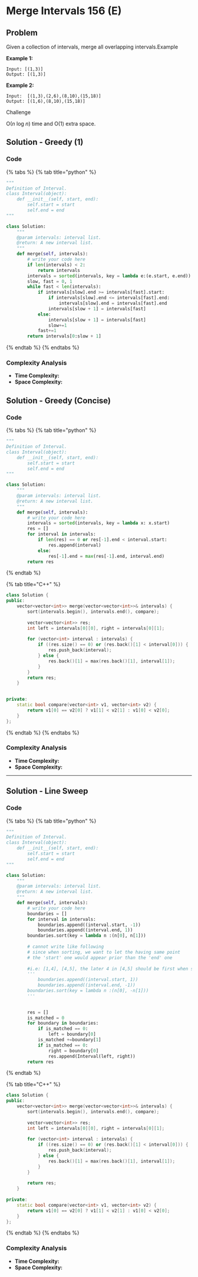 # Merge Intervals 156 (E)

## Problem

Given a collection of intervals, merge all overlapping intervals.Example

**Example 1:**

```
Input: [(1,3)]
Output: [(1,3)]
```

**Example 2:**

```
Input:  [(1,3),(2,6),(8,10),(15,18)]
Output: [(1,6),(8,10),(15,18)]
```

Challenge

O(_n_ log _n_) time and O(1) extra space.

## Solution - Greedy (1)

### Code

{% tabs %}
{% tab title="python" %}
```python
"""
Definition of Interval.
class Interval(object):
    def __init__(self, start, end):
        self.start = start
        self.end = end
"""

class Solution:
    """
    @param intervals: interval list.
    @return: A new interval list.
    """
    def merge(self, intervals):
        # write your code here
        if len(intervals) < 2:
            return intervals
        intervals = sorted(intervals, key = lambda e:(e.start, e.end))
        slow, fast = 0, 1
        while fast < len(intervals):
            if intervals[slow].end >= intervals[fast].start:
                if intervals[slow].end <= intervals[fast].end:
                    intervals[slow].end = intervals[fast].end
                intervals[slow + 1] = intervals[fast]
            else:
                intervals[slow + 1] = intervals[fast]
                slow+=1
            fast+=1
        return intervals[0:slow + 1]
```
{% endtab %}
{% endtabs %}

### Complexity Analysis

* **Time Complexity:**
* **Space Complexity:**

## Solution - Greedy (Concise)

### Code

{% tabs %}
{% tab title="python" %}
```python
"""
Definition of Interval.
class Interval(object):
    def __init__(self, start, end):
        self.start = start
        self.end = end
"""

class Solution:
    """
    @param intervals: interval list.
    @return: A new interval list.
    """
    def merge(self, intervals):
        # write your code here
        intervals = sorted(intervals, key = lambda x: x.start)
        res = []
        for interval in intervals:
            if len(res) == 0 or res[-1].end < interval.start:
                res.append(interval)
            else:
                res[-1].end = max(res[-1].end, interval.end)
        return res
```
{% endtab %}

{% tab title="C++" %}
```cpp
class Solution {
public:
    vector<vector<int>> merge(vector<vector<int>>& intervals) {
        sort(intervals.begin(), intervals.end(), compare);
        
        vector<vector<int>> res;
        int left = intervals[0][0], right = intervals[0][1];
        
        for (vector<int> interval : intervals) {
            if ((res.size() == 0) or (res.back()[1] < interval[0])) {
                res.push_back(interval);
            } else {
                res.back()[1] = max(res.back()[1], interval[1]);
            }
        }
        return res;
    }
    

private:
    static bool compare(vector<int> v1, vector<int> v2) {
        return v1[0] == v2[0] ? v1[1] < v2[1] : v1[0] < v2[0];
    }
};
```
{% endtab %}
{% endtabs %}

### Complexity Analysis

* **Time Complexity:**
* **Space Complexity:**

****

## Solution - Line Sweep

### Code

{% tabs %}
{% tab title="python" %}
```python
"""
Definition of Interval.
class Interval(object):
    def __init__(self, start, end):
        self.start = start
        self.end = end
"""

class Solution:
    """
    @param intervals: interval list.
    @return: A new interval list.
    """
    def merge(self, intervals):
        # write your code here
        boundaries = []
        for interval in intervals:
            boundaries.append((interval.start, -1))
            boundaries.append((interval.end, 1))
        boundaries.sort(key = lambda n :(n[0], n[1]))
        
        # cannot write like following
        # since when sorting, we want to let the having same point
        # the 'start' one would appear prior than the 'end' one
        
        #i.e: [1,4], [4,5], the later 4 in [4,5] should be first when sorting
        '''
            boundaries.append((interval.start, 1))
            boundaries.append((interval.end, -1))
        boundaries.sort(key = lambda n :(n[0], -n[1]))
        '''
        

        res = []
        is_matched = 0
        for boundary in boundaries:
            if is_matched == 0:
                left = boundary[0]
            is_matched +=boundary[1]
            if is_matched == 0:
                right = boundary[0]
                res.append(Interval(left, right))
        return res
```
{% endtab %}

{% tab title="C++" %}
```cpp
class Solution {
public:
    vector<vector<int>> merge(vector<vector<int>>& intervals) {
        sort(intervals.begin(), intervals.end(), compare);
        
        vector<vector<int>> res;
        int left = intervals[0][0], right = intervals[0][1];
        
        for (vector<int> interval : intervals) {
            if ((res.size() == 0) or (res.back()[1] < interval[0])) {
                res.push_back(interval);
            } else {
                res.back()[1] = max(res.back()[1], interval[1]);
            }
        }
        
        return res;
    }
    
private:
    static bool compare(vector<int> v1, vector<int> v2) {
        return v1[0] == v2[0] ? v1[1] < v2[1] : v1[0] < v2[0];
    }
};
```
{% endtab %}
{% endtabs %}

### Complexity Analysis

* **Time Complexity:**
* **Space Complexity:**

